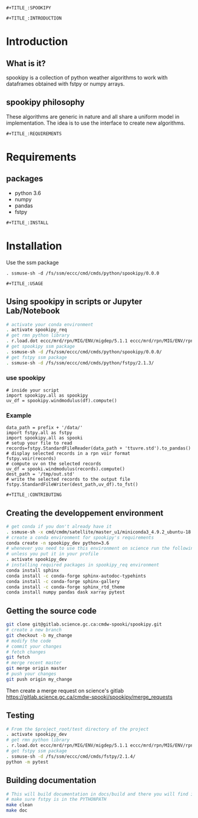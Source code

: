 ```{=org}
#+TITLE_:SPOOKIPY
```
```{=org}
#+TITLE_:INTRODUCTION
```
# Introduction

## What is it?

spookipy is a collection of python weather algorithms to work with
dataframes obtained with fstpy or numpy arrays.

## spookipy philosophy

These algorithms are generic in nature and all share a uniform model in
implementation. The idea is to use the interface to create new
algorithms.
```{=org}
#+TITLE_:REQUIREMENTS
```
# Requirements

## packages

-   python 3.6
-   numpy
-   pandas
-   fstpy

```{=org}
#+TITLE_:INSTALL
```
# Installation

Use the ssm package

    . ssmuse-sh -d /fs/ssm/eccc/cmd/cmds/python/spookipy/0.0.0

```{=org}
#+TITLE_:USAGE
```
## Using spookipy in scripts or Jupyter Lab/Notebook

``` {.bash org-language="sh"}
# activate your conda environment
. activate spookipy_req
# get rmn python library
. r.load.dot eccc/mrd/rpn/MIG/ENV/migdep/5.1.1 eccc/mrd/rpn/MIG/ENV/rpnpy/2.1.2
# get spookipy ssm package
. ssmuse-sh -d /fs/ssm/eccc/cmd/cmds/python/spookipy/0.0.0/
# get fstpy ssm package
. ssmuse-sh -d /fs/ssm/eccc/cmd/cmds/python/fstpy/2.1.3/
```

### use spookipy

``` {.python}
# inside your script
import spookipy.all as spookipy
uv_df = spookipy.windmodulus(df).compute()
```

### Example

``` {.python}
data_path = prefix + '/data/'
import fstpy.all as fstpy
import spookipy.all as spooki
# setup your file to read
records=fstpy.StandardFileReader(data_path + 'ttuvre.std').to_pandas()
# display selected records in a rpn voir format
fstpy.voir(records)
# compute uv on the selected records
uv_df = spooki.windmodulus(records).compute()
dest_path = '/tmp/out.std'
# write the selected records to the output file
fstpy.StandardFileWriter(dest_path,uv_df).to_fst()
```

```{=org}
#+TITLE_:CONTRIBUTING
```
## Creating the developpement environment

``` {.bash org-language="sh"}
# get conda if you don't already have it  
. ssmuse-sh -x cmd/cmdm/satellite/master_u1/miniconda3_4.9.2_ubuntu-18.04-skylake-64   
# create a conda environment for spookipy's requirements   
conda create -n spookipy_dev python=3.6   
# whenever you need to use this environment on science run the following (if you have'nt loaded the conda ssm, you'll need to do it everytime)
# unless you put it in your profile
. activate spookipy_dev   
# installing required packages in spookipy_req environment  
conda install sphinx
conda install -c conda-forge sphinx-autodoc-typehints
conda install -c conda-forge sphinx-gallery
conda install -c conda-forge sphinx_rtd_theme
conda install numpy pandas dask xarray pytest
```

## Getting the source code

``` {.bash org-language="sh"}
git clone git@gitlab.science.gc.ca:cmdw-spooki/spookipy.git
# create a new branch
git checkout -b my_change
# modify the code
# commit your changes
# fetch changes
git fetch
# merge recent master
git merge origin master
# push your changes
git push origin my_change
```

Then create a merge request on science\'s gitlab
<https://gitlab.science.gc.ca/cmdw-spooki/spookipy/merge_requests>

## Testing

``` {.bash org-language="sh"}
# From the $project_root/test directory of the project
. activate spookipy_dev    
# get rmn python library      
. r.load.dot eccc/mrd/rpn/MIG/ENV/migdep/5.1.1 eccc/mrd/rpn/MIG/ENV/rpnpy/2.1.2    
# get fstpy ssm package
. ssmuse-sh -d /fs/ssm/eccc/cmd/cmds/fstpy/2.1.4/ 
python -m pytest  
```

## Building documentation

``` {.bash org-language="sh"}
# This will build documentation in docs/build and there you will find index.html 
# make sure fstpy is in the PYTHONPATH
make clean    
make doc
```
